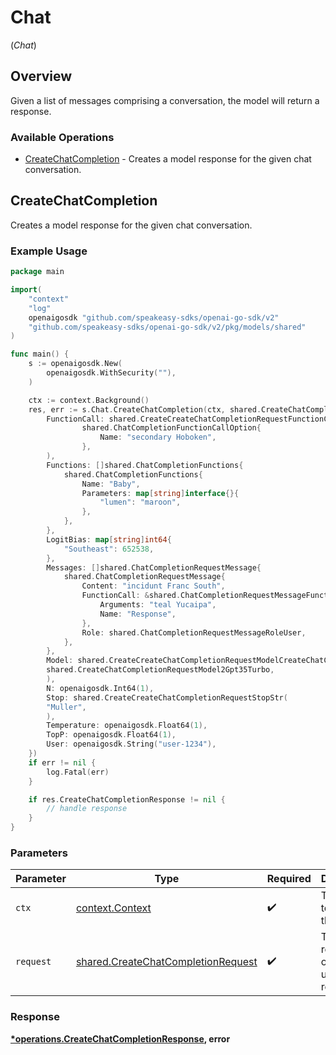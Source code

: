 # Chat
(*Chat*)

## Overview

Given a list of messages comprising a conversation, the model will return a response.

### Available Operations

* [CreateChatCompletion](#createchatcompletion) - Creates a model response for the given chat conversation.

## CreateChatCompletion

Creates a model response for the given chat conversation.

### Example Usage

```go
package main

import(
	"context"
	"log"
	openaigosdk "github.com/speakeasy-sdks/openai-go-sdk/v2"
	"github.com/speakeasy-sdks/openai-go-sdk/v2/pkg/models/shared"
)

func main() {
    s := openaigosdk.New(
        openaigosdk.WithSecurity(""),
    )

    ctx := context.Background()
    res, err := s.Chat.CreateChatCompletion(ctx, shared.CreateChatCompletionRequest{
        FunctionCall: shared.CreateCreateChatCompletionRequestFunctionCallChatCompletionFunctionCallOption(
                shared.ChatCompletionFunctionCallOption{
                    Name: "secondary Hoboken",
                },
        ),
        Functions: []shared.ChatCompletionFunctions{
            shared.ChatCompletionFunctions{
                Name: "Baby",
                Parameters: map[string]interface{}{
                    "lumen": "maroon",
                },
            },
        },
        LogitBias: map[string]int64{
            "Southeast": 652538,
        },
        Messages: []shared.ChatCompletionRequestMessage{
            shared.ChatCompletionRequestMessage{
                Content: "incidunt Franc South",
                FunctionCall: &shared.ChatCompletionRequestMessageFunctionCall{
                    Arguments: "teal Yucaipa",
                    Name: "Response",
                },
                Role: shared.ChatCompletionRequestMessageRoleUser,
            },
        },
        Model: shared.CreateCreateChatCompletionRequestModelCreateChatCompletionRequestModel2(
        shared.CreateChatCompletionRequestModel2Gpt35Turbo,
        ),
        N: openaigosdk.Int64(1),
        Stop: shared.CreateCreateChatCompletionRequestStopStr(
        "Muller",
        ),
        Temperature: openaigosdk.Float64(1),
        TopP: openaigosdk.Float64(1),
        User: openaigosdk.String("user-1234"),
    })
    if err != nil {
        log.Fatal(err)
    }

    if res.CreateChatCompletionResponse != nil {
        // handle response
    }
}
```

### Parameters

| Parameter                                                                                | Type                                                                                     | Required                                                                                 | Description                                                                              |
| ---------------------------------------------------------------------------------------- | ---------------------------------------------------------------------------------------- | ---------------------------------------------------------------------------------------- | ---------------------------------------------------------------------------------------- |
| `ctx`                                                                                    | [context.Context](https://pkg.go.dev/context#Context)                                    | :heavy_check_mark:                                                                       | The context to use for the request.                                                      |
| `request`                                                                                | [shared.CreateChatCompletionRequest](../../models/shared/createchatcompletionrequest.md) | :heavy_check_mark:                                                                       | The request object to use for the request.                                               |


### Response

**[*operations.CreateChatCompletionResponse](../../models/operations/createchatcompletionresponse.md), error**

